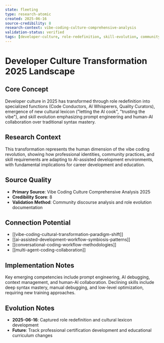 ```yaml
---
state: fleeting
type: research-atomic
created: 2025-06-16
source-credibility: 8
research-context: vibe-coding-culture-comprehensive-analysis
validation-status: verified
tags: [developer-culture, role-redefinition, skill-evolution, community-dynamics, 2025-trends]
---
```


# Developer Culture Transformation 2025 Landscape

## Core Concept

Developer culture in 2025 has transformed through role redefinition into specialized functions (Code Conductors, AI Whisperers, Quality Curators), emergence of new cultural lexicon ("letting the AI cook", "trusting the vibe"), and skill evolution emphasizing prompt engineering and human-AI collaboration over traditional syntax mastery.

## Research Context

This transformation represents the human dimension of the vibe coding revolution, showing how professional identities, community practices, and skill requirements are adapting to AI-assisted development environments, with fundamental implications for career development and education.

## Source Quality

- **Primary Source**: Vibe Coding Culture Comprehensive Analysis 2025
- **Credibility Score**: 8
- **Validation Method**: Community discourse analysis and role evolution documentation

## Connection Potential

- [[vibe-coding-cultural-transformation-paradigm-shift]]
- [[ai-assisted-development-workflow-symbiosis-patterns]]
- [[conversational-coding-workflow-methodologies]]
- [[multi-agent-coding-collaboration]]

## Implementation Notes

Key emerging competencies include prompt engineering, AI debugging, context management, and human-AI collaboration. Declining skills include deep syntax mastery, manual debugging, and low-level optimization, requiring new training approaches.

## Evolution Notes

- **2025-06-16**: Captured role redefinition and cultural lexicon development
- **Future**: Track professional certification development and educational curriculum changes